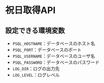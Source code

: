 # 祝日取得API

## 設定できる環境変数

- `PSQL_HOSTNAME`：データベースのホスト名
- `PSQL_PORT`：データベースのポート
- `PSQL_USERNAME`：データベースのユーザ名
- `PSQL_PASSWORD`：データベースのパスワード
- `LOG_DIR`：ログの出力先
- `LOG_LEVEL`：ログレベル
